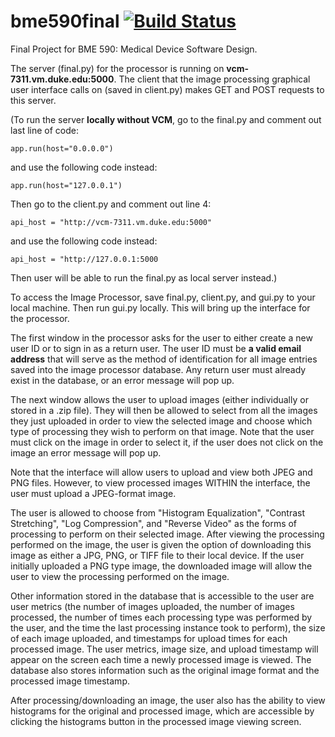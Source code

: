 # bme590final [![Build Status](https://travis-ci.org/EricaSkerrett/bme590final.svg?branch=master)](https://travis-ci.org/EricaSkerrett/bme590final)
Final Project for BME 590: Medical Device Software Design.

The server (final.py) for the processor is running on **vcm-7311.vm.duke.edu:5000**. The client that the image processing graphical user interface calls on (saved in client.py) makes GET and POST requests to this server.

(To run the server **locally without VCM**, go to the final.py and comment out last line of code:

`app.run(host="0.0.0.0")`

and use the following code instead:

`app.run(host="127.0.0.1")`

Then go to the client.py and comment out line 4: 

`api_host = "http://vcm-7311.vm.duke.edu:5000"`

and use the following code instead:

`api_host = "http://127.0.0.1:5000`

Then user will be able to run the final.py as local server instead.)

To access the Image Processor, save final.py, client.py, and gui.py to your local machine. Then run gui.py locally. This will bring up the interface for the processor.

The first window in the processor asks for the user to either create a new user ID or to sign in as a return user. The user ID must be **a valid email address** that will serve as the method of identification for all image entries saved into the image processor database. Any return user must already exist in the database, or an error message will pop up.

The next window allows the user to upload images (either individually or stored in a .zip file). They will then be allowed to select from all the images they just uploaded in order to view the selected image and choose which type of processing they wish to perform on that image. Note that the user must click on the image in order to select it, if the user does not click on the image an error message will pop up.

Note that the interface will allow users to upload and view both JPEG and PNG files. However, to view processed images WITHIN the interface, the user must upload a JPEG-format image.

The user is allowed to choose from "Histogram Equalization", "Contrast Stretching", "Log Compression", and "Reverse Video" as the forms of processing to perform on their selected image. After viewing the processing performed on the image, the user is given the option of downloading this image as either a JPG, PNG, or TIFF file to their local device. If the user initially uploaded a PNG type image, the downloaded image will allow the user to view the processing performed on the image.

Other information stored in the database that is accessible to the user are user metrics (the number of images uploaded, the number of images processed, the number of times each processing type was performed by the user, and the time the last processing instance took to perform), the size of each image uploaded, and timestamps for upload times for each processed image. The user metrics, image size, and upload timestamp will appear on the screen each time a newly processed image is viewed. The database also stores information such as the original image format and the processed image timestamp.

After processing/downloading an image, the user also has the ability to view histograms for the original and processed image, which are accessible by clicking the histograms button in the processed image viewing screen.
